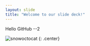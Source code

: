 ```yaml
---
layout: slide
title: "Welcome to our slide deck!"
---
```


Hello GitHub --2

![snowoctocat](https://octodex.github.com/images/snowoctocat.png)
{: .center}
